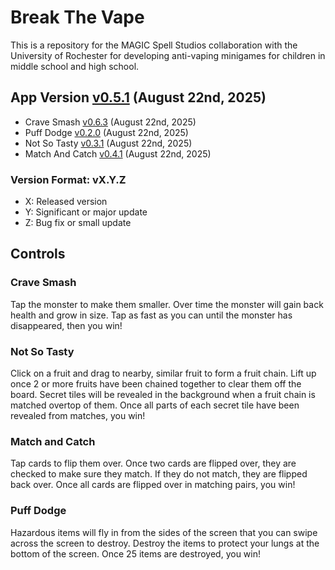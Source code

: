 # Break The Vape
This is a repository for the MAGIC Spell Studios collaboration with the University of Rochester for developing anti-vaping minigames for children in middle school and high school.

## App Version [v0.5.1](https://github.com/qusr08/UofR-Games/blob/main/APP_CHANGELOG.md) (August 22nd, 2025)
* Crave Smash [v0.6.3](https://github.com/qusr08/UofR-Games/blob/main/CRAVESMASH_CHANGELOG.md) (August 22nd, 2025)
* Puff Dodge [v0.2.0](https://github.com/qusr08/UofR-Games/blob/main/PUFFDODGE_CHANGELOG.md) (August 22nd, 2025)
* Not So Tasty [v0.3.1](https://github.com/qusr08/UofR-Games/blob/main/NOTSOTASTY_CHANGELOG.md) (August 22nd, 2025)
* Match And Catch [v0.4.1](https://github.com/qusr08/UofR-Games/blob/main/MATCHANDCATCH_CHANGELOG.md) (August 22nd, 2025)

### Version Format: vX.Y.Z
* X: Released version
* Y: Significant or major update
* Z: Bug fix or small update

## Controls
### Crave Smash
Tap the monster to make them smaller. Over time the monster will gain back health and grow in size. Tap as fast as you can until the monster has disappeared, then you win!

### Not So Tasty
Click on a fruit and drag to nearby, similar fruit to form a fruit chain. Lift up once 2 or more fruits have been chained together to clear them off the board. Secret tiles will be revealed in the background when a fruit chain is matched overtop of them. Once all parts of each secret tile have been revealed from matches, you win!

### Match and Catch
Tap cards to flip them over. Once two cards are flipped over, they are checked to make sure they match. If they do not match, they are flipped back over. Once all cards are flipped over in matching pairs, you win!

### Puff Dodge
Hazardous items will fly in from the sides of the screen that you can swipe across the screen to destroy. Destroy the items to protect your lungs at the bottom of the screen. Once 25 items are destroyed, you win!
